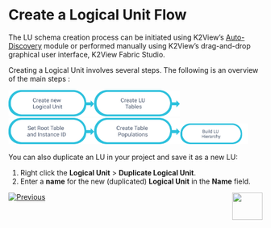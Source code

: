 # Create a Logical Unit Flow 

The LU schema creation process can be initiated using K2View’s [Auto-Discovery](/articles/03_logical_units/06_auto_discovery_wizard.md)  module or performed manually using K2View’s drag-and-drop graphical user interface, K2View Fabric Studio. 

Creating a Logical Unit involves several steps. The following is an overview of the main steps :

[<img src="images/Asset%2017ma.png" alt="drawing" width="170pxl"/>](/articles/03_logical_units/05_create_a_new_LU_object.md)[<img src="images/Asset%2016ma.png" alt="drawing" width="170pxl"/>](/articles/06_LU_tables/02_create_an_LU_table.md)[<img src="images/Asset%2015ma.png" alt="drawing" width="170pxl"/>](/articles/03_logical_units/08_define_root_table_and_instance_ID_LU_schema.md)[<img src="images/Asset%2014ma.png" alt="drawing" width="170pxl"/>](/articles/07_table_population/03_creating_a_new_table_population.md)[<img src="images/Asset%2013ma.png" alt="drawing" width="135pxl"/>](/articles/03_logical_units/12_LU_hierarchy_and_linking_table_population.md)

You can also duplicate an LU in your project and save it as a new LU:
1. Right click the **Logical Unit** > **Duplicate Logical Unit**.
1. Enter a **name** for the new (duplicated) **Logical Unit** in the **Name** field.  

[![Previous](/articles/images/Previous.png)](/articles/03_logical_units/01_LU_overview.md)[<img align="right" width="60" height="54" src="/articles/images/Next.png">](/articles/03_logical_units/03_LU_schema_window.md)
